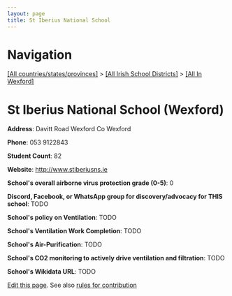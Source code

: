 ```yaml
---
layout: page
title: St Iberius National School
---
```

# Navigation

[[All countries/states/provinces]](../../..) > [[All Irish School Districts]](../..) > [[All In Wexford]](..)

# St Iberius National School (Wexford)

**Address**: Davitt Road Wexford Co Wexford

**Phone**: 053 9122843

**Student Count**: 82

**Website**: <http://www.stiberiusns.ie>

**School's overall airborne virus protection grade (0-5)**: 0

**Discord, Facebook, or WhatsApp group for discovery/advocacy for THIS school**: TODO

**School's policy on Ventilation**: TODO

**School's Ventilation Work Completion**: TODO

**School's Air-Purification**: TODO

**School's CO2 monitoring to actively drive ventilation and filtration**: TODO

**School's Wikidata URL**: TODO


[Edit this page](https://github.com/ventilate-schools/Ireland/edit/main/./Wexford/St_Iberius_National_School.md). See also [rules for contribution](../../../contribution-rules/)